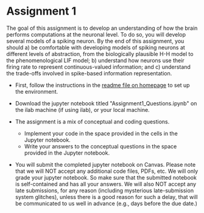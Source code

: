 # Assignment 1 #
The goal of this assignment is to develop an understanding of how the brain performs computations at the neuronal level. To do so, you will develop several models of a spiking neuron. By the end of this assignment, you should a) be comfortable with developing models of spiking neurons at different levels of abstraction, from the biologically plausible H-H model to the phenomenological LIF model; b) understand how neurons use their firing rate to represent continuous-valued information; and c) understand the trade-offs involved in spike-based information representation. 

* First, follow the instructions in the [readme file on homepage](../README.md) to set up the environment. 

* Download the jupyter notebook titled "Assignment1_Questions.ipynb" on the ilab machine (if using ilab), or your local machine. 

* The assignment is a mix of conceptual and coding questions. 
    * Implement your code in the space provided in the cells in the Jupyter notebook. 
    * Write your answers to the conceptual questions in the space provided in the Jupyter notebook. 
   
* You will submit the completed jupyter notebook on Canvas. Please note that we will NOT accept any additional code files, PDFs, etc. We will only grade your jupyter notebook. So make sure that the submitted notebook is self-contained and has all your answers. We will also NOT accept any late submissions, for any reason (including mysterious late-submission system glitches), unless there is a good reason for such a delay, that will be communicated to us well in advance (e.g., days before the due date.)
